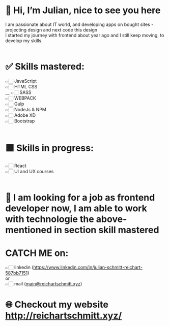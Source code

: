 # 👋 Hi, I’m Julian, nice to see you here <br />
I am passionate about IT world, and developing apps on bought sites - projecting design and next code this design <br />
I started my journey with frontend about year ago and I still keep moving, to develop my skills. <br />
 <br />
# ✅ Skills mastered: <br />
👉🏻 JavaScript  <br />
👉🏻 HTML CSS  <br />
__ 👉🏻 SASS  <br />
👉🏻 WEBPACK  <br />
👉🏻 Gulp  <br />
👉🏻 NodeJs & NPM  <br />
👉🏻 Adobe XD  <br />
👉🏻 Bootstrap  <br />
 <br />
# 🟩 Skills in progress:
👉🏻 React  <br />
👉🏻 UI and UX courses  <br />
 <br />
# 🔎 I am looking for a job as frontend developer now, I am able to work with technologie the above-mentioned in section skill mastered
# CATCH ME on:
👉🏻 linkedin (https://www.linkedin.com/in/julian-schmitt-reichart-587bb7151)  <br />
     or  <br />
👉🏻 mail (main@reichartschmitt.xyz)

# 🌐 Checkout my website http://reichartschmitt.xyz/



